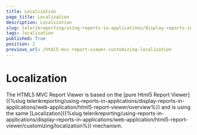 ```yaml
---
title: Localization
page_title: Localization 
description: Localization
slug: telerikreporting/using-reports-in-applications/display-reports-in-applications/web-application/html5-asp.net-mvc-report-viewer/customizing/localization
tags: localization
published: True
position: 2
previous_url: /html5-mvc-report-viewer-customizing-localization
---
```


# Localization

The HTML5 MVC Report Viewer is based on the [pure Html5 Report Viewer]({%slug telerikreporting/using-reports-in-applications/display-reports-in-applications/web-application/html5-report-viewer/overview%}) and is using the same [Localization]({%slug telerikreporting/using-reports-in-applications/display-reports-in-applications/web-application/html5-report-viewer/customizing/localization%}) mechanism. 
